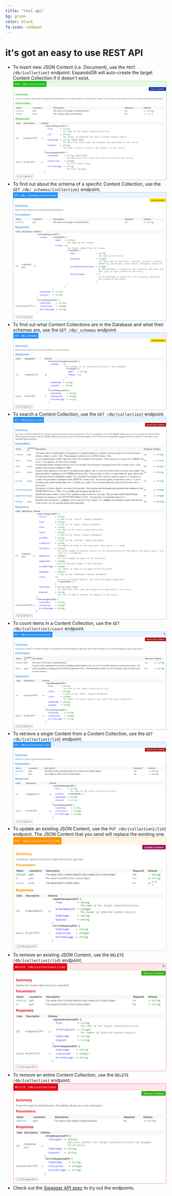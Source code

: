```yaml
---
title: "rest api"
bg: green 
color: black
fa-icon: codepen
---
```


# **it's got an easy to use REST API**

- To insert new JSON Content (i.e. Document), use the `POST /db/{collection}` endpoint. ExpandoDB will auto-create the target Content Collection if it doesn't exist.  
  ![Post Spec](img/post-spec.png)
- To find out about the schema of a specific Content Collection, use the `GET /db/_schemas/{collection}` endpoint.  
  ![Get Schema](img/get-schema.PNG)
- To find out what Content Collections are in the Database and what their schemas are, use the `GET /db/_schemas` endpoint.
  ![Get Schemas](img/get-schemas.png)    
- To search a Content Collection, use the `GET /db/{collection}` endpoint.  
  ![Search Collection](img/search-collection.png)
- To count items in a Content Collection, use the `GET /db/{collection}/count` endpoint.  
  ![Get Collection Count](img/get-collection-count.png)
- To retrieve a single Content from a Content Collection, use the `GET /db/{collection}/{id}` endpoint.  
  ![Get Content](img/get-content.png)    
- To update an existing JSON Content, use the `PUT /db/{collection}/{id}` endpoint. The JSON Content that you send will 
  replace the existing one.
  ![Put Content](img/put-collection.png)
- To remove an existing JSON Content, use the `DELETE /db/{collection}/{id}` endpoint.
  ![Delete Content](img/delete-collection.png) 
- To remove an entire Content Collection, use the `DELETE /db/{collection}` endpoint.
  ![Drop Collection](img/drop-collection.png) 
- Check out the [Swagger API spec](http://localhost:9000/api-spec/index.html) to try out the endpoints.
